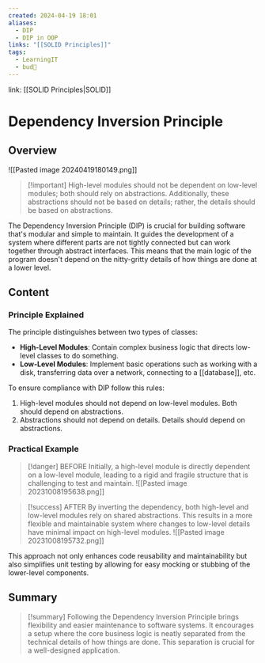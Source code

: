 ```yaml
---
created: 2024-04-19 18:01
aliases:
  - DIP
  - DIP in OOP
links: "[[SOLID Principles]]"
tags:
  - LearningIT
  - bud🌿
---
```

link: [[SOLID Principles|SOLID]]

# Dependency Inversion Principle

## Overview

![[Pasted image 20240419180149.png]]

> [!important] High-level modules should not be dependent on low-level modules; both should rely on abstractions. Additionally, these abstractions should not be based on details; rather, the details should be based on abstractions.

The Dependency Inversion Principle (DIP) is crucial for building software that's modular and simple to maintain. It guides the development of a system where different parts are not tightly connected but can work together through abstract interfaces. This means that the main logic of the program doesn't depend on the nitty-gritty details of how things are done at a lower level.

## Content

### Principle Explained

The principle distinguishes between two types of classes:

- **High-Level Modules**: Contain complex business logic that directs low-level classes to do something.
- **Low-Level Modules**: Implement basic operations such as working with a disk, transferring data over a network, connecting to a [[database]], etc. 

To ensure compliance with DIP follow this rules:
1. High-level modules should not depend on low-level modules. Both should depend on abstractions.
2. Abstractions should not depend on details. Details should depend on abstractions.

### Practical Example

> [!danger]  BEFORE 
> Initially, a high-level module is directly dependent on a low-level module, leading to a rigid and fragile structure that is challenging to test and maintain. ![[Pasted image 20231008195638.png]]

> [!success]  AFTER 
> By inverting the dependency, both high-level and low-level modules rely on shared abstractions. This results in a more flexible and maintainable system where changes to low-level details have minimal impact on high-level modules. ![[Pasted image 20231008195732.png]]

This approach not only enhances code reusability and maintainability but also simplifies unit testing by allowing for easy mocking or stubbing of the lower-level components.


## Summary

> [!summary] 
> Following the Dependency Inversion Principle brings flexibility and easier maintenance to software systems. It encourages a setup where the core business logic is neatly separated from the technical details of how things are done. This separation is crucial for a well-designed application.


